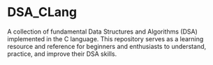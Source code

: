 # DSA_CLang
A collection of fundamental Data Structures and Algorithms (DSA) implemented in the C language. This repository serves as a learning resource and reference for beginners and enthusiasts to understand, practice, and improve their DSA skills.
